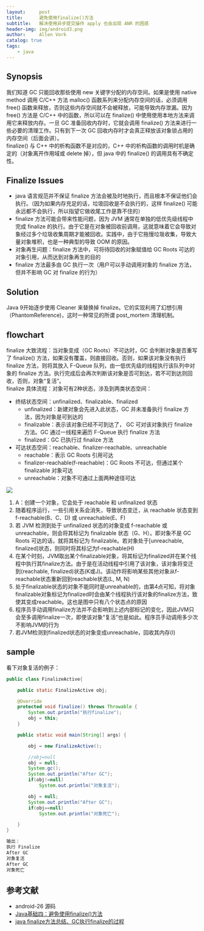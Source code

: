 ```yaml
---
layout:     post
title:      避免使用finalize()方法
subtitle:   解决使用异步提交操作 apply 也会出现 ANR 的困惑
header-img: img/android3.png
author:     Allen Vork
catalog: true
tags:
    - java
---
```


## Synopsis
我们知道 GC 只能回收那些使用 new 关键字分配的内存空间。如果是使用 native method 调用 C/C++ 方法 malloc() 函数系列来分配内存空间的话，必须调用 free() 函数来释放，否则这些内存空间就不会被释放，可能导致内存泄漏。因为 free() 方法是 C/C++ 中的函数，所以可以在 finalize() 中使用使用本地方法来调用它来释放内存。一旦 GC 准备回收内存时，它就会调用 finalize() 方法来进行一些必要的清理工作。只有到下一次 GC 回收内存时才会真正释放该对象锁占用的内存空间（后面会讲）。    
finalize() 与 C++ 中的析构函数不是对应的，C++ 中的析构函数的调用时机是确定的（对象离开作用域或 delete 掉），但 java 中的 finalize() 的调用具有不确定性。

## Finalize Issues
+ java 语言规范并不保证 finalize 方法会被及时地执行，而且根本不保证他们会执行。（因为如果内存充足的话，垃圾回收是不会执行的，这样 finalize() 可能永远都不会执行，所以指望它做收尾工作是靠不住的）
+ finalize 方法可能会带来性能问题，因为 JVM 通常在单独的低优先级线程中完成 finalize 的执行。由于它是在对象被回收前调用，这就意味着它会导致对象经过多个垃圾收集周期才能被回收。实践中，由于它拖慢垃圾收集，导致大量对象堆积，也是一种典型的导致 OOM 的原因。
+ 对象再生问题：finalize 方法中，可将待回收的对象赋值给 GC Roots 可达的对象引用，从而达到对象再生的目的
+ finalize 方法最多由 GC 执行一次（用户可以手动调用对象的 finalize 方法，但并不影响 GC 对 finalize 的行为）

## Solution
Java 9开始逐步使用 Cleaner 来替换掉 finalize。它的实现利用了幻想引用（PhantomReference)，这时一种常见的所谓 post_mortem 清理机制。

## flowchart
finalize 大致流程：当对象变成（GC Roots）不可达时，GC 会判断对象是否重写了 finalize() 方法，如果没有覆盖，则直接回收。否则，如果该对象没有执行 finalize 方法，则将其放入 F-Queue 队列，由一低优先级的线程执行该队列中对象的 finalize 方法。执行完成后会再次判断该对象是否可到达，若不可到达则回收，否则，对象“复活”。    
finalize 具体流程：对象可有2种状态，涉及到两类状态空间：
+ 终结状态空间：unfinalized、finalizable、finalized
	+ unfinalized：新建对象会先进入此状态，GC 并未准备执行 finalize 方法，因为对象是可到达的
	+ finalizable：表示该对象已经不可到达了， GC 可对该对象执行 finalize 方法。GC 通过一线程来遍历 F-Queue 执行 finalize 方法
	+ finalized：GC 已执行过 finalize 方法
+ 可达状态空间：reachable、finalizer-reachable、unreachable
	+ reachable：表示 GC Roots 引用可达
	+ finalizer-reachable(f-reachable)：GC Roots 不可达，但通过某个 finalizable 对象可达
	+ unreachable：对象不可通过上面两种途径可达

![]({{site.url}}/img/java/finalize/1.png)
1. A：创建一个对象，它会处于 reachable 和 unfinalized 状态
2. 随着程序运行，一些引用关系会消失，导致状态变迁，从 reachable 状态变到 f-reachable(B、C、D) 或 unreachable(E、F)
3. 若 JVM 检测到处于 unfinalized 状态的对象变成 f-reachable 或 unreachable，则会将其标记为 finalizable 状态（G、H）。即对象不是 GC Roots 可达的话，就将其标记为 finalizable。若对象处于[unreachable, finalized]状态，则同时将其标记为f-reachable(H)
4. 在某个时刻，JVM取出某个finalizable对象，将其标记为finalized并在某个线程中执行其finalize方法。由于是在活动线程中引用了该对象，该对象将变迁到(reachable, finalized)状态(K或J)。该动作将影响某些其他对象从f-reachable状态重新回到reachable状态(L, M, N)
5. 处于finalizable状态的对象不能同时是unreahable的，由第4点可知，将对象finalizable对象标记为finalized时会由某个线程执行该对象的finalize方法，致使其变成reachable。这也是图中只有八个状态点的原因
6. 程序员手动调用finalize方法并不会影响到上述内部标记的变化，因此JVM只会至多调用finalize一次，即使该对象“复活”也是如此。程序员手动调用多少次不影响JVM的行为
7. 若JVM检测到finalized状态的对象变成unreachable，回收其内存(I)

## sample
看下对象复活的例子：
```java
public class FinalizeActive{

    public static FinalizeActive obj;

    @Override
    protected void finalize() throws Throwable {
        System.out.println("执行finalize");
        obj = this;
    }

    public static void main(String[] args) {

        obj = new FinalizeActive();

        //obj=null
        obj = null;
        System.gc();
        System.out.println("After GC");
        if(obj!=null)
            System.out.println("对象复活");

        obj = null;
        System.out.println("After GC");
        if(obj==null)
            System.out.println("对象死亡");

    }
}

输出：
执行 Finalize
After GC
对象复活
After GC
对象死亡
```


## 参考文献
+ android-26 源码
+ [Java基础四：避免使用finalize()方法](https://blog.csdn.net/lixpjita39/article/details/79383957)   
+ [java finalize方法总结、GC执行finalize的过程](https://www.cnblogs.com/Smina/p/7189427.html)